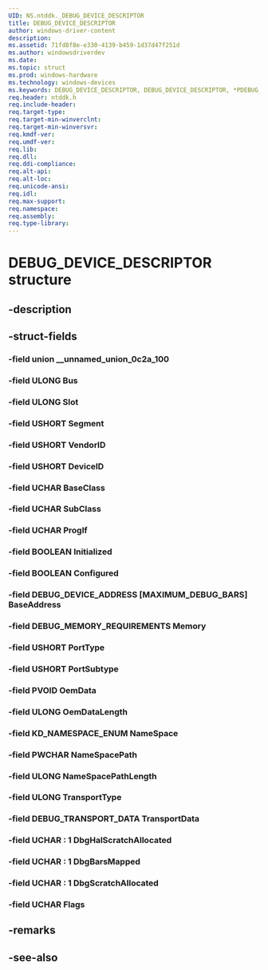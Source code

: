 ```yaml
---
UID: NS.ntddk._DEBUG_DEVICE_DESCRIPTOR
title: DEBUG_DEVICE_DESCRIPTOR
author: windows-driver-content
description: 
ms.assetid: 71fd8f8e-e330-4139-b459-1d37d47f251d
ms.author: windowsdriverdev
ms.date: 
ms.topic: struct
ms.prod: windows-hardware
ms.technology: windows-devices
ms.keywords: DEBUG_DEVICE_DESCRIPTOR, DEBUG_DEVICE_DESCRIPTOR, *PDEBUG_DEVICE_DESCRIPTOR
req.header: ntddk.h
req.include-header:
req.target-type:
req.target-min-winverclnt:
req.target-min-winversvr:
req.kmdf-ver:
req.umdf-ver:
req.lib:
req.dll:
req.ddi-compliance:
req.alt-api:
req.alt-loc:
req.unicode-ansi:
req.idl:
req.max-support:
req.namespace:
req.assembly:
req.type-library:
---
```


# DEBUG_DEVICE_DESCRIPTOR structure

## -description



## -struct-fields

### -field union __unnamed_union_0c2a_100			
 	
### -field ULONG Bus			
 	
### -field ULONG Slot			
 	
### -field USHORT Segment			
 	
### -field USHORT VendorID			
 	
### -field USHORT DeviceID			
 	
### -field UCHAR BaseClass			
 	
### -field UCHAR SubClass			
 	
### -field UCHAR ProgIf			
 	
### -field BOOLEAN Initialized			
 	
### -field BOOLEAN Configured			
 	
### -field DEBUG_DEVICE_ADDRESS [MAXIMUM_DEBUG_BARS] BaseAddress			
 	
### -field DEBUG_MEMORY_REQUIREMENTS Memory			
 	
### -field USHORT PortType			
 	
### -field USHORT PortSubtype			
 	
### -field PVOID OemData			
 	
### -field ULONG OemDataLength			
 	
### -field KD_NAMESPACE_ENUM NameSpace			
 	
### -field PWCHAR NameSpacePath			
 	
### -field ULONG NameSpacePathLength			
 	
### -field ULONG TransportType			
 	
### -field DEBUG_TRANSPORT_DATA TransportData			
 	
### -field UCHAR  : 1 DbgHalScratchAllocated			
 	
### -field UCHAR  : 1 DbgBarsMapped			
 	
### -field UCHAR  : 1 DbgScratchAllocated			
 	
### -field UCHAR Flags			
 	
## -remarks

## -see-also
